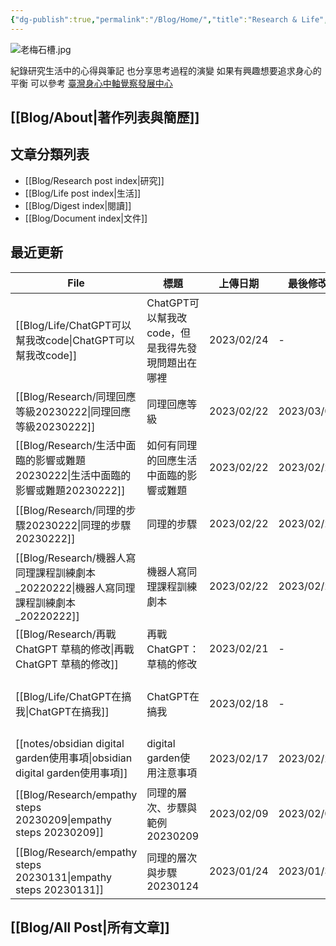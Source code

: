 ```yaml
---
{"dg-publish":true,"permalink":"/Blog/Home/","title":"Research & Life","tags":["blog","gardenEntry","gardenEntry","gardenEntry"]}
---
```



![老梅石槽.jpg](/img/user/Blog/images/%E8%80%81%E6%A2%85%E7%9F%B3%E6%A7%BD.jpg)

紀錄研究生活中的心得與筆記
也分享思考過程的演變
如果有興趣想要追求身心的平衡
可以參考 [臺灣身心中軸覺察發展中心](https://bmaa.tw)


## [[Blog/About\|著作列表與簡歷]]

## 文章分類列表

- [[Blog/Research post index\|研究]]
- [[Blog/Life post index\|生活]]
- [[Blog/Digest index\|閱讀]]
- [[Blog/Document index\|文件]]

## 最近更新


<div class="transclusion internal-embed is-loaded"><div class="markdown-embed">





| File                                                                  | 標題                             | 上傳日期       | 最後修改       | 類別                                                   |
| --------------------------------------------------------------------- | ------------------------------ | ---------- | ---------- | ---------------------------------------------------- |
| [[Blog/Life/ChatGPT可以幫我改code\|ChatGPT可以幫我改code]]                   | ChatGPT可以幫我改code，但是我得先發現問題出在哪裡 | 2023/02/24 | \-         | <ul><li>blog</li><li>life</li></ul>                  |
| [[Blog/Research/同理回應等級20230222\|同理回應等級20230222]]                   | 同理回應等級                         | 2023/02/22 | 2023/03/01 | <ul><li>blog</li><li>reseaerch</li></ul>             |
| [[Blog/Research/生活中面臨的影響或難題20230222\|生活中面臨的影響或難題20230222]]         | 如何有同理的回應生活中面臨的影響或難題            | 2023/02/22 | 2023/02/23 | <ul><li>blog</li><li>note</li><li>research</li></ul> |
| [[Blog/Research/同理的步驟20230222\|同理的步驟20230222]]                     | 同理的步驟                          | 2023/02/22 | 2023/02/24 | <ul><li>blog</li><li>research</li></ul>              |
| [[Blog/Research/機器人寫同理課程訓練劇本_20220222\|機器人寫同理課程訓練劇本_20220222]]     | 機器人寫同理課程訓練劇本                   | 2023/02/22 | 2023/02/22 | <ul><li>blog</li><li>research</li></ul>              |
| [[Blog/Research/再戰ChatGPT 草稿的修改\|再戰ChatGPT 草稿的修改]]                 | 再戰ChatGPT：草稿的修改                | 2023/02/21 | \-         | <ul><li>blog</li><li>research</li></ul>              |
| [[Blog/Life/ChatGPT在搞我\|ChatGPT在搞我]]                               | ChatGPT在搞我                     | 2023/02/18 | \-         | <ul><li>blog</li><li>research</li><li>life</li></ul> |
| [[notes/obsidian digital garden使用事項\|obsidian digital garden使用事項]] | digital garden使用注意事項           | 2023/02/17 | 2023/02/28 | <ul><li>note</li><li>document</li></ul>              |
| [[Blog/Research/empathy steps 20230209\|empathy steps 20230209]]   | 同理的層次、步驟與範例 20230209           | 2023/02/09 | 2023/02/09 | <ul><li>blog</li><li>research</li></ul>              |
| [[Blog/Research/empathy steps 20230131\|empathy steps 20230131]]   | 同理的層次與步驟 20230124              | 2023/01/24 | 2023/01/31 | blog                                                 |


</div></div>


## [[Blog/All Post\|所有文章]]



